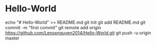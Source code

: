 # Hello-World
echo "# Hello-World" >> README.md
git init
git add README.md
git commit -m "first commit"
git remote add origin https://github.com/Lenoxnguyen2014/Hello-World.git
git push -u origin master
